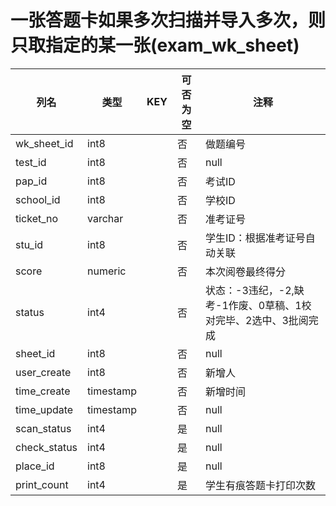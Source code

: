 # 一张答题卡如果多次扫描并导入多次，则只取指定的某一张(exam_wk_sheet)
| 列名   | 类型   | KEY  | 可否为空 | 注释   |
| ---- | ---- | ---- | ---- | ---- |
|wk_sheet_id|int8||否|做题编号|
|test_id|int8||否|null|
|pap_id|int8||否|考试ID|
|school_id|int8||否|学校ID|
|ticket_no|varchar||否|准考证号|
|stu_id|int8||否|学生ID：根据准考证号自动关联|
|score|numeric||否|本次阅卷最终得分|
|status|int4||否|状态：-3违纪，-2,缺考-1作废、0草稿、1校对完毕、2选中、3批阅完成|
|sheet_id|int8||否|null|
|user_create|int8||否|新增人|
|time_create|timestamp||否|新增时间|
|time_update|timestamp||否|null|
|scan_status|int4||是|null|
|check_status|int4||是|null|
|place_id|int8||是|null|
|print_count|int4||是|学生有痕答题卡打印次数|
